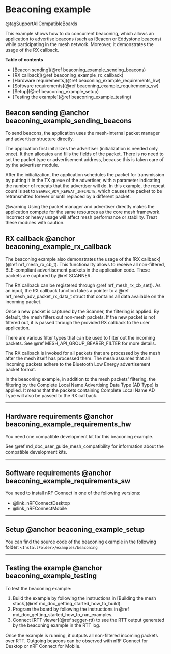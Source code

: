 # Beaconing example

@tagSupportAllCompatibleBoards

This example shows how to do concurrent beaconing, which allows an application to
advertise beacons (such as iBeacon or Eddystone beacons) while participating
in the mesh network. Moreover, it demonstrates the usage of the RX callback.

**Table of contents**
- [Beacon sending](@ref beaconing_example_sending_beacons)
- [RX callback](@ref beaconing_example_rx_callback)
- [Hardware requirements](@ref beaconing_example_requirements_hw)
- [Software requirements](@ref beaconing_example_requirements_sw)
- [Setup](@ref beaconing_example_setup)
- [Testing the example](@ref beaconing_example_testing)

## Beacon sending @anchor beaconing_example_sending_beacons

To send beacons, the application uses the mesh-internal packet manager and
advertiser structure directly.

The application first initializes the advertiser (initialization is needed only once).
It then allocates and fills the fields of the packet. There is no need to set
the packet type or advertisement address, because this is
taken care of by the advertiser module.

After the initialization, the application schedules the packet
for transmission by putting it in the TX queue of the advertiser, with a parameter
indicating the number of repeats that the advertiser will do. In this example,
the repeat count is set to `BEARER_ADV_REPEAT_INFINITE`, which causes the packet to
be retransmitted forever or until replaced by a different packet.

@warning
Using the packet manager and advertiser directly makes the
application compete for the same resources as the core mesh framework. Incorrect or
heavy usage will affect mesh performance or stability. Treat these modules
with caution.

## RX callback @anchor beaconing_example_rx_callback

The beaconing example also demonstrates the usage of the [RX callback](@ref nrf_mesh_rx_cb_t). 
This functionality allows to receive all non-filtered, BLE-compliant advertisement packets in 
the application code. These packets are captured by @ref SCANNER.

The RX callback can be registered through @ref nrf_mesh_rx_cb_set().
As an input, the RX callback function takes a pointer to a @ref nrf_mesh_adv_packet_rx_data_t struct
that contains all data available on the incoming packet.

Once a new packet is captured by the Scanner, the filtering is applied. By default, the mesh
filters out non-mesh packets. If the new packet is not filtered out, it is passed through the provided 
RX callback to the user application.

There are various filter types that can be used to filter out the incoming packets.
See @ref MESH_API_GROUP_BEARER_FILTER for more details.

The RX callback is invoked for all packets that are processed by the mesh after the mesh
itself has processed them. The mesh assumes that all incoming packets adhere to the
Bluetooth Low Energy advertisement packet format.

In the beaconing example, in addition to the mesh packets' filtering, the filtering by 
the Complete Local Name Advertising Data Type (AD Type) is applied. It means that the packets 
containing Complete Local Name AD Type will also be passed to the RX callback.

---

## Hardware requirements @anchor beaconing_example_requirements_hw

You need one compatible development kit for this beaconing example.

See @ref md_doc_user_guide_mesh_compatibility for information about
the compatible development kits.

---

## Software requirements @anchor beaconing_example_requirements_sw

You need to install nRF Connect in one of the following versions:
- @link_nRFConnectDesktop
- @link_nRFConnectMobile


---

## Setup @anchor beaconing_example_setup

You can find the source code of the beaconing example in the following folder: `<InstallFolder>/examples/beaconing`

---

## Testing the example @anchor beaconing_example_testing

To test the beaconing example:
1. Build the example by following the instructions in [Building the mesh stack](@ref md_doc_getting_started_how_to_build).
2. Program the board by following the instructions in @ref md_doc_getting_started_how_to_run_examples.
3. Connect [RTT viewer](@ref segger-rtt) to see the RTT output generated by the beaconing example in the RTT log.

Once the example is running, it outputs all non-filtered incoming packets over RTT. Outgoing
beacons can be observed with nRF Connect for Desktop or nRF Connect for Mobile.